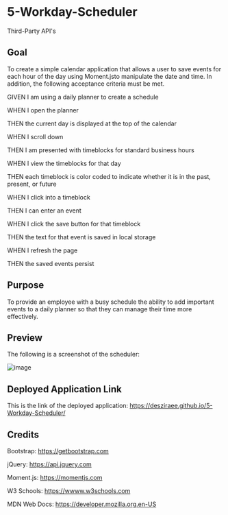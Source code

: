# 5-Workday-Scheduler

Third-Party API's

## Goal
To create a simple calendar application that allows a user to save events for each hour of the day using Moment.jsto manipulate the date and time. In addition, the following acceptance criteria must be met. 

GIVEN I am using a daily planner to create a schedule

WHEN I open the planner

THEN the current day is displayed at the top of the calendar

WHEN I scroll down

THEN I am presented with timeblocks for standard business hours

WHEN I view the timeblocks for that day

THEN each timeblock is color coded to indicate whether it is in the past, present, or future

WHEN I click into a timeblock

THEN I can enter an event

WHEN I click the save button for that timeblock

THEN the text for that event is saved in local storage

WHEN I refresh the page

THEN the saved events persist

## Purpose

To provide an employee with a busy schedule the ability to add important events to a daily planner so that they can manage their time more effectively.

## Preview
The following is a screenshot of the scheduler:

![image](https://user-images.githubusercontent.com/87455097/133531812-cac3a9d3-16ab-45a4-834d-5c7a1c6075fe.png)


## Deployed Application Link
This is the link of the deployed application: https://desziraee.github.io/5-Workday-Scheduler/

## Credits
Bootstrap: https://getbootstrap.com

jQuery: https://api.jquery.com

Moment.js: https://momentjs.com

W3 Schools: https://wwww.w3schools.com

MDN Web Docs: https://developer.mozilla.org.en-US
